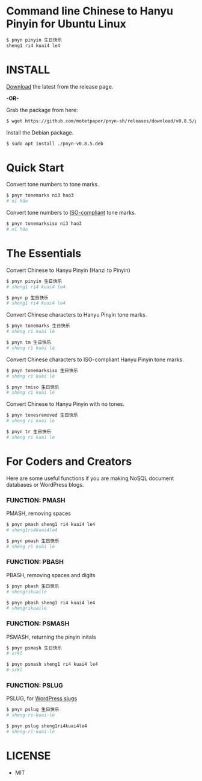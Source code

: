 # Command line Chinese to Hanyu Pinyin for Ubuntu Linux

```bash
$ pnyn pinyin 生日快乐
sheng1 ri4 kuai4 le4
```

# INSTALL

[Download][latest] the latest from the release page.

**-OR-**

Grab the package from here:
```bash
$ wget https://github.com/motetpaper/pnyn-sh/releases/download/v0.8.5/pnyn-v0.8.5.deb
```

Install the Debian package.
```bash
$ sudo apt install ./pnyn-v0.8.5.deb
```

# Quick Start

Convert tone numbers to tone marks.
```bash
$ pnyn tonemarks ni3 hao3
# nĭ hăo
```

Convert tone numbers to [ISO-compliant][iso] tone marks.
```bash
$ pnyn tonemarksiso ni3 hao3
# nǐ hǎo
```

# The Essentials

Convert Chinese to Hanyu Pinyin (Hanzi to Pinyin)
```bash
$ pnyn pinyin 生日快乐
# sheng1 ri4 kuai4 le4
```

```bash
$ pnyn p 生日快乐
# sheng1 ri4 kuai4 le4
```


Convert Chinese characters to Hanyu Pinyin tone marks.
```bash
$ pnyn tonemarks 生日快乐
# shēng rì kuài lè
```

```bash
$ pnyn tm 生日快乐
# shēng rì kuài lè
```

Convert Chinese characters to ISO-compliant Hanyu Pinyin tone marks.
```bash
$ pnyn tonemarksiso 生日快乐
# shēng rì kuài lè
```

```bash
$ pnyn tmiso 生日快乐
# shēng rì kuài lè
```

Convert Chinese to Hanyu Pinyin with no tones.
```bash
$ pnyn tonesremoved 生日快乐
# sheng ri kuai le
```

```bash
$ pnyn tr 生日快乐
# sheng ri kuai le
```

# For Coders and Creators

Here are some useful functions if you are making NoSQL document databases or WordPress blogs.

### FUNCTION: PMASH


PMASH, removing spaces
```bash
$ pnyn pmash sheng1 ri4 kuai4 le4
# sheng1ri4kuai4le4
```

```bash
$ pnyn pmash 生日快乐
# shēng rì kuài lè
```

### FUNCTION: PBASH

PBASH, removing spaces and digits
```bash
$ pnyn pbash 生日快乐
# shengrikuaile
```

```bash
$ pnyn pbash sheng1 ri4 kuai4 le4
# shengrikuaile
```


### FUNCTION: PSMASH

PSMASH, returning the pinyin initals
```bash
$ pnyn psmash 生日快乐
# srkl
```

```bash
$ pnyn psmash sheng1 ri4 kuai4 le4
# srkl
```

### FUNCTION: PSLUG

PSLUG, for [WordPress slugs][wp_slugs]
```bash
$ pnyn pslug 生日快乐
# sheng-ri-kuai-le
```

```bash
$ pnyn pslug sheng1ri4kuai4le4
# sheng-ri-kuai-le
```


# LICENSE
  + MIT

[wp_slugs]: https://developer.wordpress.org/reference/functions/wp_unique_post_slug/
[iso]: https://www.iso.org/standard/61420.html
[latest]: https://github.com/motetpaper/pnyn-sh/releases/latest
